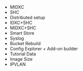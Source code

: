 
* MIDXC
* SHC
* Distributed setup
* IDXC+SHC
* MIDXC+SHC
* Smart Store
* Syslog
* Bucket Rebuild
* Config Explorer + Add-on builder
* Tutorial Data
* Image Size
* IPVLAN
